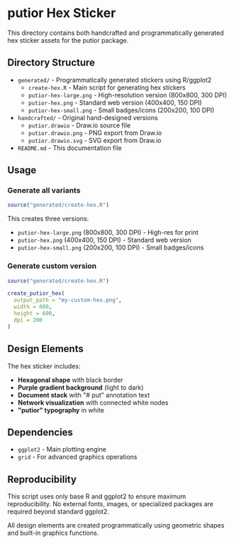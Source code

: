 # putior Hex Sticker

This directory contains both handcrafted and programmatically generated hex sticker assets for the putior package.

## Directory Structure

- `generated/` - Programmatically generated stickers using R/ggplot2
  - `create-hex.R` - Main script for generating hex stickers
  - `putior-hex-large.png` - High-resolution version (800x800, 300 DPI)
  - `putior-hex.png` - Standard web version (400x400, 150 DPI)  
  - `putior-hex-small.png` - Small badges/icons (200x200, 100 DPI)
- `handcrafted/` - Original hand-designed versions
  - `putior.drawio` - Draw.io source file
  - `putior.drawio.png` - PNG export from Draw.io
  - `putior.drawio.svg` - SVG export from Draw.io
- `README.md` - This documentation file

## Usage

### Generate all variants

```r
source("generated/create-hex.R")
```

This creates three versions:
- `putior-hex-large.png` (800x800, 300 DPI) - High-res for print
- `putior-hex.png` (400x400, 150 DPI) - Standard web version  
- `putior-hex-small.png` (200x200, 100 DPI) - Small badges/icons

### Generate custom version

```r
source("generated/create-hex.R")

create_putior_hex(
  output_path = "my-custom-hex.png",
  width = 600,
  height = 600,
  dpi = 200
)
```

## Design Elements

The hex sticker includes:

- **Hexagonal shape** with black border
- **Purple gradient background** (light to dark)
- **Document stack** with "# put" annotation text
- **Network visualization** with connected white nodes
- **"putior" typography** in white

## Dependencies

- `ggplot2` - Main plotting engine
- `grid` - For advanced graphics operations

## Reproducibility

This script uses only base R and ggplot2 to ensure maximum reproducibility. No external fonts, images, or specialized packages are required beyond standard ggplot2.

All design elements are created programmatically using geometric shapes and built-in graphics functions.